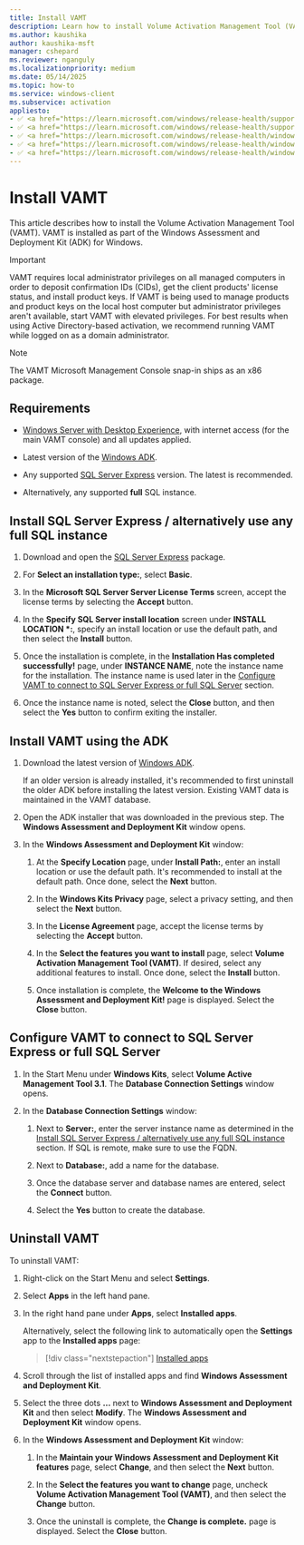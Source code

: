 ```yaml
---
title: Install VAMT
description: Learn how to install Volume Activation Management Tool (VAMT) as part of the Windows Assessment and Deployment Kit (ADK) for Windows.
ms.author: kaushika
author: kaushika-msft
manager: cshepard
ms.reviewer: nganguly
ms.localizationpriority: medium
ms.date: 05/14/2025
ms.topic: how-to
ms.service: windows-client
ms.subservice: activation
appliesto:
- ✅ <a href="https://learn.microsoft.com/windows/release-health/supported-versions-windows-client" target="_blank">Windows 11</a>
- ✅ <a href="https://learn.microsoft.com/windows/release-health/supported-versions-windows-client" target="_blank">Windows 10</a>
- ✅ <a href="https://learn.microsoft.com/windows/release-health/windows-server-release-info" target="_blank">Windows Server 2022</a>
- ✅ <a href="https://learn.microsoft.com/windows/release-health/windows-server-release-info" target="_blank">Windows Server 2019</a>
- ✅ <a href="https://learn.microsoft.com/windows/release-health/windows-server-release-info" target="_blank">Windows Server 2016</a>
---
```


# Install VAMT

This article describes how to install the Volume Activation Management Tool (VAMT). VAMT is installed as part of the Windows Assessment and Deployment Kit (ADK) for Windows.

> [!IMPORTANT]
>
> VAMT requires local administrator privileges on all managed computers in order to deposit confirmation IDs (CIDs), get the client products' license status, and install product keys. If VAMT is being used to manage products and product keys on the local host computer but administrator privileges aren't available, start VAMT with elevated privileges. For best results when using Active Directory-based activation, we recommend running VAMT while logged on as a domain administrator.

> [!NOTE]
>
> The VAMT Microsoft Management Console snap-in ships as an x86 package.

## Requirements

- [Windows Server with Desktop Experience](/windows-server/get-started/getting-started-with-server-with-desktop-experience), with internet access (for the main VAMT console) and all updates applied.

- Latest version of the [Windows ADK](/windows-hardware/get-started/adk-install).

- Any supported [SQL Server Express](https://www.microsoft.com/sql-server/sql-server-downloads) version. The latest is recommended.

- Alternatively, any supported **full** SQL instance.

## Install SQL Server Express / alternatively use any full SQL instance

1. Download and open the [SQL Server Express](https://aka.ms/sqlexpress) package.

1. For **Select an installation type:**, select **Basic**.

1. In the **Microsoft SQL Server Server License Terms** screen, accept the license terms by selecting the **Accept** button.

1. In the **Specify SQL Server install location** screen under **INSTALL LOCATION \*:**, specify an install location or use the default path, and then select the **Install** button.

1. Once the installation is complete, in the **Installation Has completed successfully!** page, under **INSTANCE NAME**, note the instance name for the installation. The instance name is used later in the [Configure VAMT to connect to SQL Server Express or full SQL Server](#configure-vamt-to-connect-to-sql-server-express-or-full-sql-server) section.

1. Once the instance name is noted, select the **Close** button, and then select the **Yes** button to confirm exiting the installer.

## Install VAMT using the ADK

1. Download the latest version of [Windows ADK](/windows-hardware/get-started/adk-install).

   If an older version is already installed, it's recommended to first uninstall the older ADK before installing the latest version. Existing VAMT data is maintained in the VAMT database.

1. Open the ADK installer that was downloaded in the previous step. The **Windows Assessment and Deployment Kit** window opens.

1. In the **Windows Assessment and Deployment Kit** window:

   1. At the **Specify Location** page, under **Install Path:**, enter an install location or use the default path. It's recommended to install at the default path. Once done, select the **Next** button.

   1. In the **Windows Kits Privacy** page, select a privacy setting, and then select the **Next** button.

   1. In the **License Agreement** page, accept the license terms by selecting the **Accept** button.

   1. In the **Select the features you want to install** page, select **Volume Activation Management Tool (VAMT)**. If desired, select any additional features to install. Once done, select the **Install** button.

   1. Once installation is complete, the **Welcome to the Windows Assessment and Deployment Kit!** page is displayed. Select the **Close** button.

## Configure VAMT to connect to SQL Server Express or full SQL Server

1. In the Start Menu under **Windows Kits**, select **Volume Active Management Tool 3.1**. The **Database Connection Settings** window opens.

1. In the **Database Connection Settings** window:

   1. Next to **Server:**, enter the server instance name as determined in the [Install SQL Server Express / alternatively use any full SQL instance](#install-sql-server-express--alternatively-use-any-full-sql-instance) section. If SQL is remote, make sure to use the FQDN.

   1. Next to **Database:**, add a name for the database.

   1. Once the database server and database names are entered, select the **Connect** button.

   1. Select the **Yes** button to create the database.

## Uninstall VAMT

To uninstall VAMT:

1. Right-click on the Start Menu and select **Settings**.

1. Select **Apps** in the left hand pane.

1. In the right hand pane under **Apps**, select **Installed apps**.

   Alternatively, select the following link to automatically open the **Settings** app to the **Installed apps** page:

   > [!div class="nextstepaction"]
   > [Installed apps](ms-settings:appsfeatures)

1. Scroll through the list of installed apps and find **Windows Assessment and Deployment Kit**.

1. Select the three dots **...** next to **Windows Assessment and Deployment Kit** and then select **Modify**. The **Windows Assessment and Deployment Kit** window opens.

1. In the **Windows Assessment and Deployment Kit** window:

   1. In the **Maintain your Windows Assessment and Deployment Kit features** page, select **Change**, and then select the **Next** button.

   1. In the **Select the features you want to change** page, uncheck **Volume Activation Management Tool (VAMT)**, and then select the **Change** button.

   1. Once the uninstall is complete, the **Change is complete.** page is displayed. Select the **Close** button.
